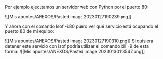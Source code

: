 Por ejemplo ejecutamos un servidor web con Python por el puerto 80:

![[Mis apuntes/ANEXOS/Pasted image 20230127190239.png]]
 
Y ahora con el comando lsof -i:80 puero ver qué servicio está ocupando el puerto 80 de mi equipo:

  ![[Mis apuntes/ANEXOS/Pasted image 20230127190310.png]]
Si quisiera detener este servicio con lsof podría utilizar el comando kill -9 de esta forma:
![[Mis apuntes/ANEXOS/Pasted image 20230130113547.png]]
